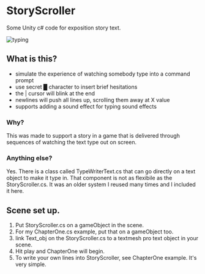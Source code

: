 # StoryScroller
Some Unity c# code for exposition story text.

![typing](https://user-images.githubusercontent.com/13487583/215347480-15e09883-4c24-4267-8925-62389635fead.gif)

## What is this?
* simulate the experience of watching somebody type into a command prompt
* use secret █ character to insert brief hesitations
* the | cursor will blink at the end
* newlines will push all lines up, scrolling them away at X value
* supports adding a sound effect for typing sound effects

### Why?
This was made to support a story in a game that is delivered through sequences of watching
the text type out on screen.

### Anything else?
Yes. There is a class called TypeWriterText.cs that can go directly on a text object to make it type in.
That component is not as flexibile as the StoryScroller.cs. It was an older system I reused many times and I included it here.

## Scene set up.
1. Put StoryScroller.cs on a gameObject in the scene.
2. For my ChapterOne.cs example, put that on a gameObject too.
3. link Text_obj on the StoryScroller.cs to a textmesh pro text object in your scene.
4. Hit play and ChapterOne will begin.
5. To write your own lines into StoryScroller, see ChapterOne example. It's very simple.



